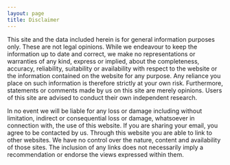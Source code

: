 ```yaml
---
layout: page
title: Disclaimer
---
```

This site and the data included herein is for general information purposes only. These are not legal opinions.
While we endeavour to keep the information up to date and correct, we make no representations or warranties of any kind,
 express or implied, about the completeness, accuracy, reliability, suitability or availability with respect to the
 website or the information contained on the website for any purpose. Any reliance you place on such information is
 therefore strictly at your own risk. Furthermore, statements or comments made by us on this site are merely opinions.
 Users of this site are advised to conduct their own independent research.

In no event we will be liable for any loss or damage including without limitation, indirect or consequential loss or
 damage, whatsoever in connection with, the use of this website. If you are sharing your email, you agree to be contacted by us.
 Through this website you are able to link to other websites. We have no control over the nature, content and availability of those sites.
 The inclusion of any links does not necessarily imply a recommendation or endorse the views expressed within them.

